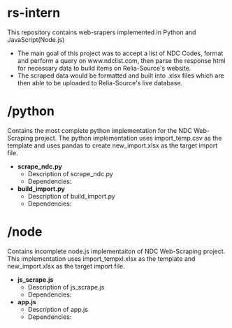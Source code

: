# rs-intern
This repository contains web-srapers implemented in Python and JavaScript(Node.js)
<ul>
<li>The main goal of this project was to accept a list of NDC Codes, format and perform a query
on www.ndclist.com, then parse the response html for necessary data to build items on Relia-Source's website.</li>
<li>The scraped data would be formatted and built into .xlsx files which are then able to be uploaded to Relia-Source's live database.</li>
</ul>

# /python
Contains the most complete python implementation for the NDC Web-Scraping project.
The python implementation uses import_temp.csv as the template and uses pandas to create new_import.xlsx as the target import file.<br />
<ul>
	<li><b>scrape_ndc.py</b>
		<ul>
			<li>Description of scrape_ndc.py</li>
			<li>Dependencies: </li>
		</ul>
	</li>
	<li><b>build_import.py</b>
		<ul>
			<li>Description of build_import.py</li>
			<li>Dependencies: </li>
		</ul>
	</li>
</ul>


# /node
Contains incomplete node.js implementaiton of NDC Web-Scraping project. 
This implementation uses import_tempxl.xlsx as the template and new_import.xlsx as the target import file.<br />
<ul>
	<li><b>js_scrape.js</b>
		<ul>
			<li>Description of js_scrape.js</li>
			<li>Dependencies: </li>
		</ul>
	</li>
	<li><b>app.js</b>
		<ul>
			<li>Description of app.js</li>
			<li>Dependencies: </li>
		</ul>
	</li>
</ul>
